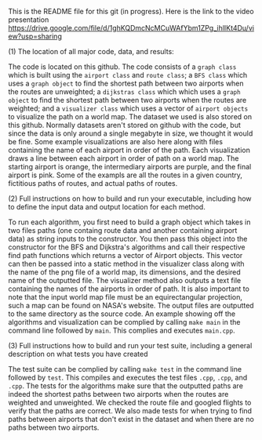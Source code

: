 This is the README file for this git (in progress). Here is the link to the video presentation https://drive.google.com/file/d/1ghKQDmcNcMCuWAfYbm1ZPg_ihlIKt4Du/view?usp=sharing

(1) The location of all major code, data, and results:

The code is located on this github. The code consists of a `graph class` which is built using the `airport class` and `route class`; a `BFS class`
which uses a `graph object` to find the shortest path between two airports when the routes are unweighted; a `dijkstras class` which which uses a `graph object` to 
find the shortest path between two airports when the routes are weighted; and a `visualizer class` which uses a vector of `airport objects` to visualize
the path on a world map. The dataset we used is also stored on this github.  Normally datasets aren't stored on github with the code, but since the data is 
only around a single megabyte in size, we thought it would be fine. Some example visualizations are also here along with files containing the name of each 
airport in order of the path. Each visualization draws a line between each airport in order of path on a world map. The starting airport is orange, the 
intermediary airports are purple, and the final airport is pink. Some of the exampls are all the routes in a given country, fictitious paths of routes, and 
actual paths of routes.  

(2) Full instructions on how to build and run your executable, including how to define the input data and output location for each method.

To run each algorithm, you first need to build a graph object which takes in two files paths (one containg route data and another containing airport data)
as string inputs to the constructor. You then pass this object into the constructor for the BFS and Dijkstra's algorithms and call their respective
find path functions which returns a vector of Airport objects. This vector can then be passed into a static method in the visualizer class along with
the name of the png file of a world map, its dimensions, and the desired name of the outputted file. The visualizer method also outputs a text file containing
the names of the airports in order of path. It is also important to note that the input world map file must be an equirectangular projection, such a map can be 
found on NASA's website. The output files are outputted to the same directory as the source code. An example showing off the algorithms and visualization 
can be complied by calling `make main` in the command line followed by `main`. This complies and executes `main.cpp`. 

(3) Full instructions how to build and run your test suite, including a general description on what tests you have created

The test suite can be complied by calling `make test` in the command line followed by `test`. This compiles and executes the test files `.cpp`, `.cpp`, and `.cpp`.
The tests for the algorithms make sure that the outputted paths are indeed the shortest paths between two airports when the routes are weighted and unweighted. We
checked the route file and googled flights to verify that the paths are correct. We also made tests for when trying to find paths between airports that don't exist in 
the dataset and when there are no paths between two airports.
